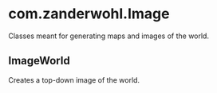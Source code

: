 # com.zanderwohl.Image
Classes meant for generating maps and images of the world.

## ImageWorld
Creates a top-down image of the world.